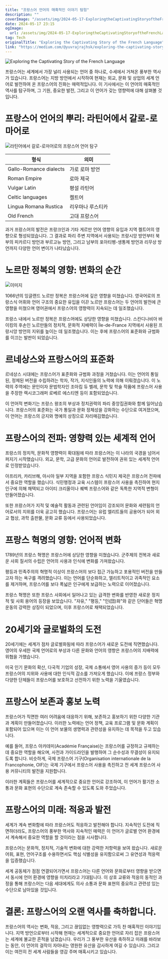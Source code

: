 ```yaml
---
title: "프랑스어 언어의 매혹적인 이야기 탐험"
description: ""
coverImage: "/assets/img/2024-05-17-ExploringtheCaptivatingStoryoftheFrenchLanguage_0.png"
date: 2024-05-17 23:15
ogImage: 
  url: /assets/img/2024-05-17-ExploringtheCaptivatingStoryoftheFrenchLanguage_0.png
tag: Tech
originalTitle: "Exploring the Captivating Story of the French Language"
link: "https://medium.com/@yuvrajrajhsk/exploring-the-captivating-story-of-the-french-language-1f5fb15df18c"
---
```



![Exploring the Captivating Story of the French Language](/assets/img/2024-05-17-ExploringtheCaptivatingStoryoftheFrenchLanguage_0.png)

프랑스어는 세계에서 가장 널리 사용되는 언어 중 하나로, 수세에서 거쳐온 풍부한 역사가 있습니다. 프랑스어는 지방 방언에서 시작하여 현재는 외교, 문화 및 상업의 세계 언어로 발전하여 온 프랑스어의 진화는 매력적입니다. 이 기사에서는 이 언어의 매혹적인 역사를 탐구하며, 그 기원, 중요한 발전, 그리고 이 언어가 갖는 영향력에 대해 살펴볼 것입니다.

# 프랑스어 언어의 뿌리: 라틴어에서 갈로-로마어로

![라틴어에서 갈로-로마어로의 프랑스어 언어 탐구](/assets/img/2024-05-17-ExploringtheCaptivatingStoryoftheFrenchLanguage_1.png)

<div class="content-ad"></div>

형식						|	의미
---						|	---
Gallo-Romance dialects		|	가로 로마 방언
Roman Empire				|	로마 제국
Vulgar Latin				|	평설 라틴어
Celtic languages			|	켈트어
Lingua Romana Rustica		|	리우마나 루스티카
Old French					|	고대 프랑스어

<div class="content-ad"></div>

과거 프랑스어의 발전은 프랑크인과 기타 게르만 언어 영향의 유입과 지역 켈트어의 영향으로 형성되었습니다. 그 결과로 파리 주변 지역에서 사용되는 프랑시앙 방언부터 북부의 피카르디 방언과 부르고뉴 방언, 그리고 남부의 포아티벵-생통제 방언과 리무상 방언까지 다양한 언어 변이가 나타났습니다.

# 노르만 정복의 영향: 변화의 순간

![이미지](/assets/img/2024-05-17-ExploringtheCaptivatingStoryoftheFrenchLanguage_2.png)

1066년의 잉글랜드 노르만 정복은 프랑스어에 깊은 영향을 미쳤습니다. 영국어로의 프랑스식 어휘와 언어 구조의 중요한 유입을 이끈 노르만 프랑스어는 두 언어의 발전에 큰 영향을 미쳤으며 영어권에서 프랑스어의 영향력이 지속되는 데 일조했습니다.

<div class="content-ad"></div>

프랑스 내에서 노르만 정복은 프랑스어에도 상당한 영향을 미쳤습니다. 스칸디나비아 바이킹의 후손인 노르만들의 정치적, 문화적 지배력이 Île-de-France 지역에서 사용된 프랑시앙 방언의 지위를 높이는 데 일조했습니다. 이는 후에 프랑스어의 표준화와 규범화를 이끄는 발판이 되었습니다.

# 르네상스와 프랑스어의 표준화

르네상스 시대에는 프랑스어가 표준화와 규범화 과정을 거쳤습니다. 이는 언어의 통일된, 정제된 버전을 수립하려는 학자, 작가, 지식인들의 노력에 의해 이뤄졌습니다. 이 노력의 주역에는 문인이자 문법학자인 조아킴 듀 벨레, 문학 및 학술 작품에 프랑스어 사용을 주장한 렉시코그래퍼 로베르 에스티엔 등이 포함되었습니다.

이 언어적 변화기는 프랑스 왕조의 부상과 정치권력의 파리 중앙집권화와 함께 일어났습니다. 프랑스어의 표준화는 국가 통일과 문화 정체성을 강화하는 수단으로 여겨졌으며, 이 언어는 프랑스의 긍지와 명예의 상징으로 자리매김했습니다.

<div class="content-ad"></div>

# 프랑스어의 전파: 영향력 있는 세계적 언어

프랑스의 정치적, 문화적 영향력이 확대됨에 따라 프랑스어는 이 나라의 국경을 넘어서 퍼지기 시작했습니다. 외교, 문학, 고급 문화의 언어로 발전하여 권위 있는 세계적 언어로 인정받았습니다.

아프리카, 카리브해, 아시아 일부 지역을 포함한 프랑스 식민지 제국은 프랑스어 전파에서 중요한 역할을 했습니다. 식민행정과 교육 시스템이 프랑스어 사용을 촉진하여 현지 인구에 의해 채택되고 아이티 크리올이나 퀘벡 프랑스어와 같은 독특한 지역적 변형이 만들어졌습니다.

또한 프랑스어가 지적 및 예술적 활동과 관련된 언어임이 강조되어 문화와 세련됨의 언어로서의 지위를 더욱 공고히 했습니다. 프랑스어는 유럽 엘리트들의 공용어가 되어 외교 협상, 과학 출판물, 문화 교류 등에서 사용되었습니다.

<div class="content-ad"></div>

# 프랑스 혁명의 영향: 언어적 변화

1789년의 프랑스 혁명은 프랑스어에 상당한 영향을 미쳤습니다. 군주제의 전복과 새로운 사회 질서의 수립은 언어의 사용과 인식에 변화를 가져왔습니다.

평등과 민족주의의 혁명적 이상이 프랑스어의 보다 접근 가능하고 포용적인 버전을 만들고자 하는 욕구를 격려했습니다. 이는 언어를 단순화하고, 엘리트적이고 귀족적인 요소를 제거하며, 프랑스어를 보다 폭넓은 인구에게 보급하는 노력으로 이어졌습니다.

프랑스 혁명은 또한 프랑스 사회에서 일어나고 있는 급격한 변화를 반영한 새로운 정치적 및 사회 용어의 등장을 보았습니다. "자유," "평등," "인(団)화"와 같은 단어들은 혁명 운동의 강력한 상징이 되었으며, 이후 프랑스어로 채택되었습니다.

<div class="content-ad"></div>

# 20세기와 글로벌화의 도전

20세기에는 세계가 점차 글로벌화됨에 따라 프랑스어가 새로운 도전에 직면했습니다. 영어의 우세한 국제 언어로의 부상과 다른 문화와 언어의 영향은 프랑스어의 지배력에 위협을 가했습니다.

미국 인기 문화의 확산, 다국적 기업의 성장, 국제 소통에서 영어 사용의 증가 등이 모두 프랑스어의 지위와 사용에 대한 인식적 감소를 가져오게 했습니다. 이에 프랑스 정부와 다양한 단체들이 프랑스어를 보호하고 선전하기 위한 노력을 기울였습니다.

# 프랑스어 보존과 홍보 노력

<div class="content-ad"></div>

프랑스어가 직면한 여러 어려움에 대응하기 위해, 보존하고 홍보하기 위한 다양한 기관과 계획이 만들어졌습니다. 이러한 노력에는 언어 정책, 교육 프로그램 및 문화 계획이 포함되어 있으며 이는 이 언어 보물의 생명력과 관련성을 유지하는 데 목적을 두고 있습니다.

예를 들어, 프랑스 아카데미(Académie Française)는 프랑스어를 규정하고 규제하는 데 중요한 역할을 해오며, 사전과 가이드라인을 발행하여 그 순수성과 무결성이 유지되도록 합니다. 비슷하게, 국제 프랑스어 기구(Organisation internationale de la Francophonie, OIF)는 국제 기구에서 프랑스어 사용을 촉진하고 전 세계 프랑스어 사용 커뮤니티의 발전을 지원합니다.

이러한 계획들은 프랑스어를 세계적으로 중요한 언어로 강조하여, 이 언어가 활기찬 소통과 문화 표현의 수단으로 계속 존속할 수 있도록 도와 주었습니다.

# 프랑스어의 미래: 적응과 발전

<div class="content-ad"></div>

세계가 계속 변화함에 따라 프랑스어도 적응하고 발전해야 합니다. 지속적인 도전에 직면하더라도, 프랑스어의 풍부한 역사와 지속적인 매력은 이 언어가 글로벌 언어 환경에서 계속해서 중요한 역할을 할 것이라는 점을 시사합니다.

프랑스어는 문화적, 정치적, 기술적 변화에 대한 강력한 저항력을 보여 왔습니다. 새로운 어휘, 표현, 언어구조를 수용하면서도 핵심 식별성을 유지함으로써 그 유연성과 적응력을 입증했습니다.

세계 공동체가 점점 연결되어가면서 프랑스어는 다른 언어와 문화로부터 영향을 받으면서 동시에 언어 환경에 영향을 미치리라고 기대됩니다. 이 상호 교류와 적응의 동적인 과정을 통해 프랑스어는 다음 세대에게도 의사 소통과 문화 표현의 중요하고 관련성 있는 수단으로 남아있을 것입니다.

# 결론: 프랑스어의 오랜 역사를 축하합니다.

<div class="content-ad"></div>

프랑스어의 역사는 변화, 적응, 그리고 끊임없는 영향력으로 가득 찬 매혹적인 이야기입니다. 지역 방언으로부터 시작해 현재는 세계적으로 중요한 언어로 자리 잡은 프랑스어는 세계에 불교한 흔적을 남겼습니다. 우리가 그 풍부한 유산을 축하하고 미래를 바라보는 동안, 이 언어의 걸작이 자아내는 영원한 유산을 감사하게 여길 수 있습니다. 그리고 이는 여전히 전 세계 사람들을 영감 주며 매혹시키고 있습니다.